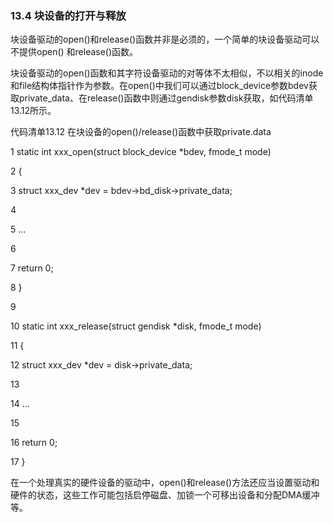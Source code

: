 ### 13.4 块设备的打开与释放

块设备驱动的open()和release()函数并非是必须的，一个简单的块设备驱动可以不提供open() 和release()函数。

块设备驱动的open()函数和其字符设备驱动的对等体不太相似，不以相关的inode和file结构体指针作为参数。在open()中我们可以通过block_device参数bdev获取private_data、在release()函数中则通过gendisk参数disk获取，如代码清单13.12所示。

代码清单13.12 在块设备的open()/release()函数中获取private.data

1 static int xxx_open(struct block_device *bdev, fmode_t mode) 
 
 2 { 
 
 3 struct xxx_dev *dev = bdev->bd_disk->private_data; 
 
 4 
 
 5 ... 
 
 6 
 
 7 return 0; 
 
 8 } 
 
 9 
 
 10 static int xxx_release(struct gendisk *disk, fmode_t mode) 
 
 11 { 
 
 12 struct xxx_dev *dev = disk->private_data; 
 
 13 
 
 14 ... 
 
 15 
 
 16 return 0; 
 
 17 }

在一个处理真实的硬件设备的驱动中，open()和release()方法还应当设置驱动和硬件的状态，这些工作可能包括启停磁盘、加锁一个可移出设备和分配DMA缓冲等。

